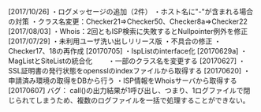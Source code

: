 [2017/10/26]
・ログメッセージの追加（2件）
・ホスト名に"-"が含まれる場合の対策
・クラス名変更：Checker21=>Checker50、Checker8a=>Checker22
[2017/08/03]
・Whois：2回ともISP検索に失敗するとNullpointer例外を修正
[2017/07/29]
・未利用ユーザ洗い出しリリース版
・不具合の修正
・Checker17、18の再作成
[20170705]
・IspListのinterface化
[20170629a]
・MagListとSiteListの統合化
　　・一部のクラス名を変更する
[20170627]
・SSL証明書の発行状態をopensslのindexファイルから取得する
[20170620]
・申請済み環境の取得をDBから行う
・ISP情報をWhoisサーバから取得する
[20170607]
バグ：
call()の出力結果が1呼び出し、つまり、1ログファイルで閉じられてしまうため、複数のログファイルを一括で処理することができない。
